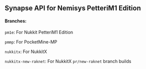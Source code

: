 ## Synapse API for Nemisys PetteriM1 Edition
#### Branches:

`pm1e`: For Nukkit PetteriM1 Edition

`pmmp`: For PocketMine-MP

`nukkitx`: For NukkitX

`nukkitx-new-raknet`: For NukkitX `pr/new-raknet` branch builds

